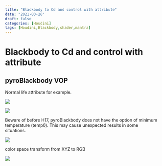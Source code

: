 ```yaml
---
title: "Blackbody to Cd and control with attribute"
date: "2021-03-26"
draft: false
categories: [Houdini]
tags: [Houdini,Blackbody,shader,mantra]
---
```

# Blackbody to Cd and control with attribute

pyroBlackbody VOP
---

Normal life attribute for example.

![](https://i.imgur.com/VwYeHgS.png)

![](https://i.imgur.com/TrpyupJ.png)

Beware of before H17, pyroBlackbody does not have the option of minimum temperature (temp0).
This may cause unexpected results in some situations.

![](https://i.imgur.com/WiYr5vT.png)

color space transform from XYZ to RGB

![](https://i.imgur.com/sn0A4uR.png)

